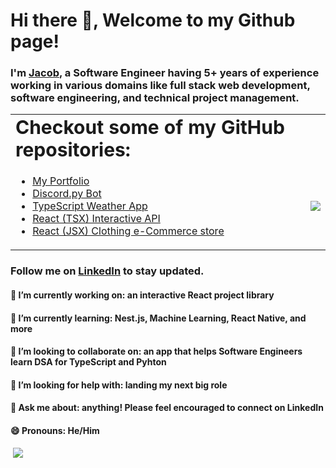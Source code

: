 # Hi there 👋, Welcome to my Github page!</h2>
### I'm <a href = "https://jgiamanco.verccel.app">Jacob</a>, a Software Engineer having 5+ years of experience working in various domains like full stack web development, software engineering, and technical project management.

<table border="0">
 <tr>
    <td><b style="font-size:30px">Checkout some of my GitHub repositories:</b></td>
    <td></td>
 </tr>
 <tr>
    <td>
      <ul>
        <li><a href = "https://jacobgiamanco.vercel.app">My Portfolio</a></li>
        <li><a href = "https://github.com/jgiamanco/discord_bot">Discord.py Bot</a></li>
        <li><a href = "https://github.com/jgiamanco/weather-2.0">TypeScript Weather App</a></li>
        <li><a href = "https://github.com/jgiamanco/nfl-rosters">React (TSX) Interactive API</a></li>
        <li><a href = "https://github.com/jgiamanco/crwn-clothing">React (JSX) Clothing e-Commerce store</a></li>
      </ul>
    </td>
    <td><img align="center" src="https://github-readme-stats.vercel.app/api/top-langs/?username=jgiamanco&layout=compact&hide_border=true&&langs_count=10&show_icons=true&theme=transparent" /></td>
 </tr>
</table>

### Follow me on <a href="https://www.linkedin.com/in/jacob-giamanco/">LinkedIn</a> to stay updated.
  
#### 🔭 **I’m currently working on:** an interactive React project library
#### 🌱 **I’m currently learning:** Nest.js, Machine Learning, React Native, and more
#### 👯 **I’m looking to collaborate on:** an app that helps Software Engineers learn DSA for TypeScript and Pyhton
#### 🤔 **I’m looking for help with:** landing my next big role
#### 💬 **Ask me about:** anything! Please feel encouraged to connect on LinkedIn
#### 😄 **Pronouns:** He/Him

&nbsp;![](https://komarev.com/ghpvc/?username=jgiamanco&color=brightgreen)
<!-- <p>&nbsp;<img align="center" src="https://github-readme-stats.vercel.app/api?username=jgiamanco&show_icons=true&locale=en" alt="jgiamanco" />
</p> -->


<!--
**jgiamanco/jgiamanco** is a ✨ _special_ ✨ repository because its `README.md` (this file) appears on your GitHub profile.

Here are some ideas to get you started:

- 🔭 I’m currently working on ...
- 🌱 I’m currently learning ...
- 👯 I’m looking to collaborate on ...
- 🤔 I’m looking for help with ...
- 💬 Ask me about ...
- 📫 How to reach me: ...
- 😄 Pronouns: ...
- ⚡ Fun fact: ...
-->

